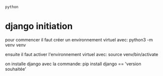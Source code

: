 `python`
# django initiation

pour commencer il faut créer un environnement virtuel avec:
python3 -m venv venv

ensuite il faut activer l'environnement virtuel avec:
source venv/bin/activate

on installe django avec la commande:
pip install django == 'version souhaitée'

